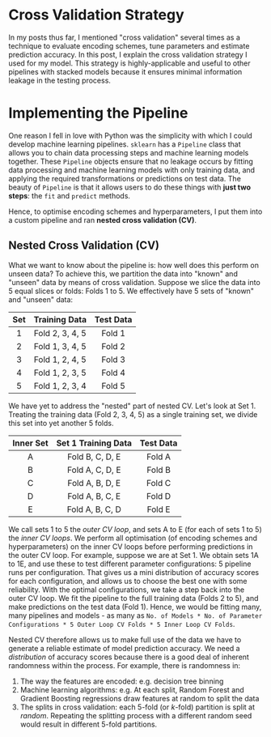 # Cross Validation Strategy
In my posts thus far, I mentioned "cross validation" several times as a technique to evaluate encoding schemes, tune parameters and estimate prediction accuracy. In this post, I explain the cross validation strategy I used for my model. This strategy is highly-applicable and useful to other pipelines with stacked models because it ensures minimal information leakage in the testing process.  

# Implementing the Pipeline
One reason I fell in love with Python was the simplicity with which I could develop machine learning pipelines. `sklearn` has a `Pipeline` class that allows you to chain data processing steps and machine learning models together. These `Pipeline` objects ensure that no leakage occurs by fitting data processing and machine learning models with only training data, and applying the required transformations or predictions on test data. The beauty of `Pipeline` is that it allows users to do these things with **just two steps**: the `fit` and `predict` methods.  
  
Hence, to optimise encoding schemes and hyperparameters, I put them into a custom pipeline and ran **nested cross validation (CV)**.
  
## Nested Cross Validation (CV)  
  
[](../graphics/2018-10-06-cross-validation-strategy/CV.png)
  
What we want to know about the pipeline is: how well does this perform on unseen data? To achieve this, we partition the data into "known" and "unseen" data by means of cross validation. Suppose we slice the data into 5 equal slices or folds: Folds 1 to 5. We effectively have 5 sets of "known" and "unseen" data:  
  
| Set |  Training Data  | Test Data |
|:---:|:---------------:|:---------:|
|  1  | Fold 2, 3, 4, 5 |  Fold 1   |
|  2  | Fold 1, 3, 4, 5 |  Fold 2   |
|  3  | Fold 1, 2, 4, 5 |  Fold 3   |
|  4  | Fold 1, 2, 3, 5 |  Fold 4   |
|  5  | Fold 1, 2, 3, 4 |  Fold 5   |
  
We have yet to address the "nested" part of nested CV. Let's look at Set 1. Treating the training data (Fold 2, 3, 4, 5) as a single training set, we divide this set into yet another 5 folds.  
  
| Inner Set |  Set 1 Training Data  | Test Data |
|:---:|:---------------:|:---------:|
|  A  | Fold B, C, D, E |  Fold A   |
|  B  | Fold A, C, D, E |  Fold B   |
|  C  | Fold A, B, D, E |  Fold C   |
|  D  | Fold A, B, C, E |  Fold D   |
|  E  | Fold A, B, C, D |  Fold E   |
  
We call sets 1 to 5 the *outer CV loop*, and sets A to E (for each of sets 1 to 5) the *inner CV loops*. We perform all optimisation (of encoding schemes and hyperparameters) on the inner CV loops before performing predictions in the outer CV loop. For example, suppose we are at Set 1. We obtain sets 1A to 1E, and use these to test different parameter configurations: 5 pipeline runs per configuration. That gives us a mini distribution of accuracy scores for each configuration, and allows us to choose the best one with some reliability. With the optimal configurations, we take a step back into the outer CV loop. We fit the pipeline to the full training data (Folds 2 to 5), and make predictions on the test data (Fold 1). Hence, we would be fitting many, many pipelines and models - as many as `No. of Models * No. of Parameter Configurations * 5 Outer Loop CV Folds * 5 Inner Loop CV Folds`.
  
Nested CV therefore allows us to make full use of the data we have to generate a reliable estimate of model prediction accuracy. We need a *distribution* of accuracy scores because there is a good deal of inherent randomness within the process. For example, there is randomness in:  
  
1. The way the features are encoded: e.g. decision tree binning
2. Machine learning algorithms: e.g. At each split, Random Forest and Gradient Boosting regressions draw features at random to split the data
3. The splits in cross validation: each 5-fold (or *k*-fold) partition is split at *random*. Repeating the splitting process with a different random seed would result in different 5-fold partitions.
